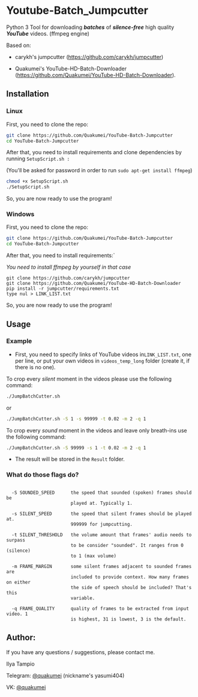 # Youtube-Batch_Jumpcutter

Python 3 Tool for downloading ***batches*** of ***silence-free*** high quality ***YouTube*** videos. (ffmpeg engine)

Based on:

- carykh's jumpcutter (https://github.com/carykh/jumpcutter) 

- Quakumei's YouTube-HD-Batch-Downloader (https://github.com/Quakumei/YouTube-HD-Batch-Downloader).

  

## Installation

### Linux

First, you need to clone the repo:

```bash
git clone https://github.com/Quakumei/YouTube-Batch-Jumpcutter
cd YouTube-Batch-Jumpcutter
```

After that, you need to install requirements  and clone dependencies by running `SetupScript.sh :`

(You'll be asked for password in order to run `sudo apt-get install ffmpeg`)

```bash
chmod +x SetupScript.sh
./SetupScript.sh
```

So, you are now ready to use the program!

### Windows

First, you need to clone the repo:

```bash
git clone https://github.com/Quakumei/YouTube-Batch-Jumpcutter
cd YouTube-Batch-Jumpcutter
```

After that, you need to install requirements:`

*You need to install ffmpeg by yourself in that case*

```shell
git clone https://github.com/carykh/jumpcutter
git clone https://github.com/Quakumei/YouTube-HD-Batch-Downloader
pip install -r jumpcutter/requirements.txt
type nul > LINK_LIST.txt
```

So, you are now ready to use the program!



## Usage

### Example

- First, you need to specify links of YouTube videos in`LINK_LIST.txt`, one per line, or put your own videos in `videos_temp_long` folder (create it, if there is no one).

To crop every *silent* moment in the videos please use the following command:

```bash
./JumpBatchCutter.sh
```

or

```bash
./JumpBatchCutter.sh -S 1 -s 99999 -t 0.02 -m 2 -q 1
```

To crop every *sound* moment in the videos and leave only breath-ins use the following command:

```bash
./JumpBatchCutter.sh -S 99999 -s 1 -t 0.02 -m 2 -q 1
```

* The result will be stored in the `Result` folder.

### What do those flags do?

```
                      
  -S SOUNDED_SPEED      the speed that sounded (spoken) frames should be
                        played at. Typically 1.
  
  -s SILENT_SPEED       the speed that silent frames should be played at.
                        999999 for jumpcutting.
                        
  -t SILENT_THRESHOLD   the volume amount that frames' audio needs to surpass
                        to be consider "sounded". It ranges from 0 (silence)
                        to 1 (max volume)
  
  -m FRAME_MARGIN       some silent frames adjacent to sounded frames are
                        included to provide context. How many frames on either
                        the side of speech should be included? That's this
                        variable.
  
  -q FRAME_QUALITY      quality of frames to be extracted from input video. 1
                        is highest, 31 is lowest, 3 is the default.

```



## Author:

If you have any questions / suggestions, please contact me.

Ilya Tampio

Telegram: [@quakumei](https://t.me/quakumei) (nickname's yasumi404)

VK: [@quakumei](https://vk.com/id388032588)